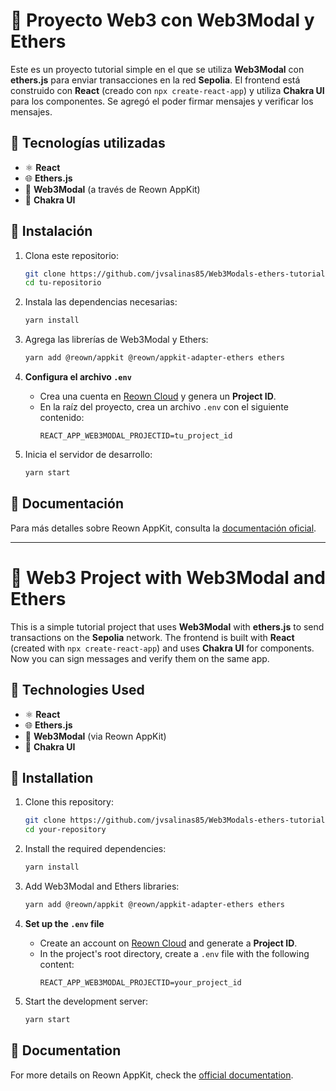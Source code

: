 # 🚀 Proyecto Web3 con Web3Modal y Ethers

Este es un proyecto tutorial simple en el que se utiliza **Web3Modal** con **ethers.js** para enviar transacciones en la red **Sepolia**. El frontend está construido con **React** (creado con `npx create-react-app`) y utiliza **Chakra UI** para los componentes. Se agregó el poder firmar mensajes y verificar los mensajes.

## 📌 Tecnologías utilizadas
- ⚛️ **React**
- 🌐 **Ethers.js**
- 🔗 **Web3Modal** (a través de Reown AppKit)
- 🎨 **Chakra UI**

## 📜 Instalación
1. Clona este repositorio:
   ```bash
   git clone https://github.com/jvsalinas85/Web3Modals-ethers-tutorial.git
   cd tu-repositorio
   ```

2. Instala las dependencias necesarias:
   ```bash
   yarn install
   ```

3. Agrega las librerías de Web3Modal y Ethers:
   ```bash
   yarn add @reown/appkit @reown/appkit-adapter-ethers ethers
   ```

4. **Configura el archivo `.env`**
   - Crea una cuenta en [Reown Cloud](https://cloud.reown.com/) y genera un **Project ID**.
   - En la raíz del proyecto, crea un archivo `.env` con el siguiente contenido:
     ```env
     REACT_APP_WEB3MODAL_PROJECTID=tu_project_id
     ```

5. Inicia el servidor de desarrollo:
   ```bash
   yarn start
   ```

## 📄 Documentación
Para más detalles sobre Reown AppKit, consulta la [documentación oficial](https://docs.reown.com/appkit/react/core/installation).

---

# 🚀 Web3 Project with Web3Modal and Ethers

This is a simple tutorial project that uses **Web3Modal** with **ethers.js** to send transactions on the **Sepolia** network. The frontend is built with **React** (created with `npx create-react-app`) and uses **Chakra UI** for components. Now you can sign messages and verify them on the same app.

## 📌 Technologies Used
- ⚛️ **React**
- 🌐 **Ethers.js**
- 🔗 **Web3Modal** (via Reown AppKit)
- 🎨 **Chakra UI**

## 📜 Installation
1. Clone this repository:
   ```bash
   git clone https://github.com/jvsalinas85/Web3Modals-ethers-tutorial.git
   cd your-repository
   ```

2. Install the required dependencies:
   ```bash
   yarn install
   ```

3. Add Web3Modal and Ethers libraries:
   ```bash
   yarn add @reown/appkit @reown/appkit-adapter-ethers ethers
   ```

4. **Set up the `.env` file**
   - Create an account on [Reown Cloud](https://cloud.reown.com/) and generate a **Project ID**.
   - In the project's root directory, create a `.env` file with the following content:
     ```env
     REACT_APP_WEB3MODAL_PROJECTID=your_project_id
     ```

5. Start the development server:
   ```bash
   yarn start
   ```

## 📄 Documentation
For more details on Reown AppKit, check the [official documentation](https://docs.reown.com/appkit/react/core/installation).
